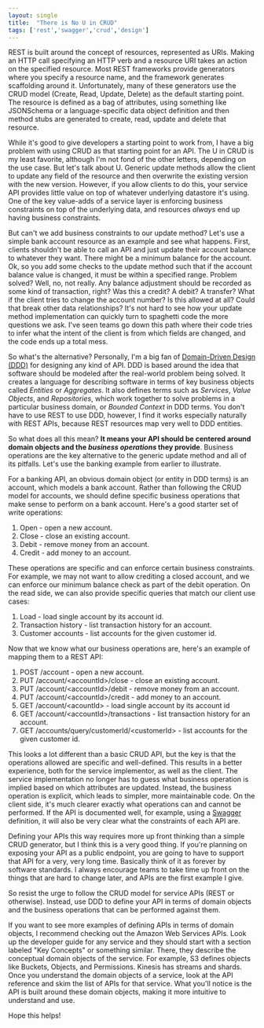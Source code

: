 ```yaml
---
layout: single
title:  "There is No U in CRUD"
tags: ['rest','swagger','crud','design']
---
```


REST is built around the concept of resources, represented as URIs. Making an HTTP call specifying an HTTP verb and a resource URI takes an action on the specified resource. Most REST frameworks provide generators where you specify a resource name, and the framework generates scaffolding around it. Unfortunately, many of these generators use the CRUD model (Create, Read, Update, Delete) as the default starting point. The resource is defined as a bag of attributes, using something like JSONSchema or a language-specific data object definition and then method stubs are generated to create, read, update and delete that resource.

While it's good to give developers a starting point to work from, I have a big problem with using CRUD as that starting point for an API. The U in CRUD is my least favorite, although I'm not fond of the other letters, depending on the use case. But let's talk about U. Generic update methods allow the client to update any field of the resource and then overwrite the existing version with the new version. However, if you allow clients to do this, your service API provides little value on top of whatever underlying datastore it's using. One of the key value-adds of a service layer is enforcing business constraints on top of the underlying data, and resources *always* end up having business constraints.

But can't we add business constraints to our update method? Let's use a simple bank account resource as an example and see what happens. First, clients shouldn't be able to call an API and just update their account balance to whatever they want. There might be a minimum balance for the account. Ok, so you add some checks to the update method such that if the account balance value is changed, it must be within a specified range. Problem solved? Well, no, not really. Any balance adjustment should be recorded as some kind of transaction, right? Was this a credit? A debit? A transfer? What if the client tries to change the account number? Is this allowed at all? Could that break other data relationships? It's not hard to see how your update method implementation can quickly turn to spaghetti code the more questions we ask. I've seen teams go down this path where their code tries to infer what the intent of the client is from which fields are changed, and the code ends up a total mess.

So what's the alternative? Personally, I'm a big fan of [Domain-Driven Design (DDD)](https://en.wikipedia.org/wiki/Domain-driven_design) for designing any kind of API. DDD is based around the idea that software should be modeled after the real-world problem being solved. It creates a language for describing software in terms of key business objects called *Entities* or *Aggregates*. It also defines terms such as *Services*, *Value Objects*, and *Repositories*, which work together to solve problems in a particular business domain, or *Bounded Context* in DDD terms. You don't have to use REST to use DDD, however, I find it works especially naturally with REST APIs, because REST resources map very well to DDD entities.

So what does all this mean? **It means your API should be centered around domain objects and the *business operations* they provide**. Business operations are the key alternative to the generic update method and all of its pitfalls. Let's use the banking example from earlier to illustrate.

For a banking API, an obvious domain object (or entity in DDD terms) is an account, which models a bank account. Rather than following the CRUD model for accounts, we should define specific business operations that make sense to perform on a bank account. Here's a good starter set of write operations:

1. Open - open a new account.
1. Close - close an existing account.
1. Debit - remove money from an account.
1. Credit - add money to an account.

These operations are specific and can enforce certain business constraints. For example, we may not want to allow crediting a closed account, and we can enforce our minimum balance check as part of the debit operation. On the read side, we can also provide specific queries that match our client use cases:

1. Load - load single account by its account id.
1. Transaction history - list transaction history for an account.
1. Customer accounts - list accounts for the given customer id.

Now that we know what our business operations are, here's an example of mapping them to a REST API:

1. POST /account - open a new account.
1. PUT /account/&lt;accountId&gt;/close - close an existing account.
1. PUT /account/&lt;accountId&gt;/debit - remove money from an account.
1. PUT /account/&lt;accountId&gt;/credit - add money to an account.
1. GET /account/&lt;acountId&gt; - load single account by its account id
1. GET /account/&lt;accountId&gt;/transactions - list transaction history for an account.
1. GET /accounts/query/customerId/&lt;customerId&gt; - list accounts for the given customer id.

This looks a lot different than a basic CRUD API, but the key is that the operations allowed are specific and well-defined. This results in a better experience, both for the service implementor, as well as the client. The service implementation no longer has to guess what business operation is implied based on which attributes are updated. Instead, the business operation is explicit, which leads to simpler, more maintainable code. On the client side, it's much clearer exactly what operations can and cannot be performed. If the API is documented well, for example, using a [Swagger](https://swagger.io/) definition, it will also be very clear what the constraints of each API are.

Defining your APIs this way requires more up front thinking than a simple CRUD generator, but I think this is a very good thing. If you're planning on exposing your API as a public endpoint, you are going to have to support that API for a very, very long time. Basically think of it as forever by software standards. I always encourage teams to take time up front on the things that are hard to change later, and APIs are the first example I give.

So resist the urge to follow the CRUD model for service APIs (REST or otherwise). Instead, use DDD to define your API in terms of domain objects and the business operations that can be performed against them.

If you want to see more examples of defining APIs in terms of domain objects, I recommend checking out the Amazon Web Services APIs. Look up the developer guide for any service and they should start with a section labeled "Key Concepts" or something similar. There, they describe the conceptual domain objects of the service. For example, S3 defines objects like Buckets, Objects, and Permissions. Kinesis has streams and shards. Once you understand the domain objects of a service, look at the API reference and skim the list of APIs for that service. What you'll notice is the API is built around these domain objects, making it more intuitive to understand and use.

Hope this helps!
